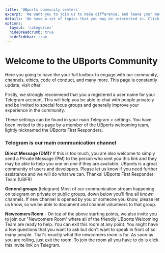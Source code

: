 ```yaml
---
title: 'UBports community centers'
excerpt: 'We want you to join us to make difference, and leave your mark on the Ubuntu Touch operating system.'
details: 'We have a set of topics that you may be interested in. Click on one to read more about that subject. Learn how to get started. What people you can contact if you have questions. See links to more information.'
options:
  layout: 'categories'
  hideBreadcrumb: true
  hideSidebar: true
---
```


# Welcome to the UBports Community

Here you going to have the your full toolbox to engage with our community, channels, ethics, code of conduct, and many more. This page is constantly update, visit ofter.

Firstly, we strongly recommend that you a registered a user name for your Telegram account. This will help you be able to chat with people privately and be invited to special focus groups and generally improve your experience in the community.

These settings can be found in your main Telegram > settings. You have  been invited to this page by a member of the UBports welcoming team, lightly nicknamed the UBports First Responders.

### Telegram is our main communication channel

**Direct Message (DM)?** If this is too much, you are also welcome to simply send a Private Message (PM) to the person who sent you this link and they may be able to help you one on one if they are available. UBports is a great community of users and developers. Please let us know if you need further assistance and we will do what we can. Thanks! UBports First Responder Team (UBFR)

**General groups** (telegram) Most of our  communication stream happening on telegram on private or public groups, down below you'll fine all *known* channels. If new channel is opened by you or someone you know, please let us know, so we be able to document and channel volunteers to that group.

**Newcomers Room** - On top of the above starting points, we also invite you to join our "Newcomers Room' where all of the friendly UBports Welcoming Team are ready to help. You can exit this room at any point. You might have a few questions that you want to ask but don't want to speak in front of so many people. That's exactly what the newcomers room is for. As soon as you are rolling, just exit the room. To join the room all you have to do is click this invite link on Telegram.

